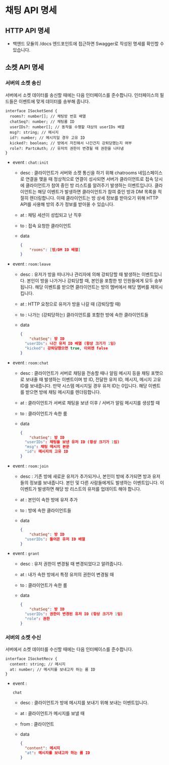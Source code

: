 # 채팅 API 명세

## HTTP API 명세

- 백앤드 모듈의 /docs 엔드포인트에 접근하면 Swagger로 작성된 명세를 확인할 수 있습니다.

## 소켓 API 명세

### 서버의 소켓 송신

서버에서 소켓 데이터를 송신할 때에는 다음 인터페이스를 준수합니다. 인터페이스의 필드들은 이벤트에 맞게 데이터를 송부해 줍니다.

```tsx
interface ISocketSend {
  rooms?: number[]; // 채팅방 번호 배열
  chatSeq?: number; // 채팅룸 ID
  userIDs?: number[]; // 동작을 수행할 대상의 userIDs 배열
  msg?: string; // 메시지
  id?: number; // 메시지일 경우 고유 ID
  kicked?: boolean; // 방에서 자진해서 나간건지 강퇴당했는지 여부
  role?: PartcAuth; // 유저의 권한이 변경될 때 권한을 나타냄
}
```

- event : `chat:init`

  - desc : 클라이언트가 서버와 소켓 통신을 하기 위해 chatrooms 네임스페이스로 연결을 맺을 때 정상적으로 연결이 성사되면 서버가 클라이언트로 접속 당시에 클라이언트가 참여 중인 방 리스트를 알려주기 발생하는 이벤트입니다. 클라이언트는 해당 이벤트가 발생하면 클라이언트가 참여 중인 방과 DM 목록을 적절히 렌더링합니다. 이때 클라이언트는 방 상세 정보를 받아오기 위해 HTTP API를 사용해 방의 추가 정보를 받아올 수 있습니다.

  - at : 채팅 세션이 성립되고 난 직후

  - to : 접속 요청한 클라이언트

  - data

    ```json
    {
    	"rooms": [방/DM ID 배열]
    }
    ```

- event : `room:leave`

  - desc : 유저가 방을 떠나거나 관리자에 의해 강퇴당할 때 발생하는 이벤트입니다. 본인이 방을 나가거나 강퇴당할 때, 본인을 포함한 방 인원들에게 모두 송부됩니다. 해당 이벤트를 받으면 클라이언트는 방의 멤버에서 해당 멤버를 제외시킵니다.

  - at : HTTP 요청으로 유저가 방을 나갈 때 (강퇴당할 때)

  - to : 나가는 (강퇴당하는) 클라이언트를 포함한 방에 속한 클라이언트들

  - data

    ```json
    {
    	"chatSeq": 방 ID
      "userIDs": 나간 유저 ID 배열 (항상 크기가 1임)
      "kicked": 강퇴당했으면 true, 이외엔 false
    }
    ```

- event : `room:chat`

  - desc : 클라이언트가 서버로 채팅을 전송할 때나 알림 메시지 등을 채팅 포맷으로 보내줄 때 발생하는 이벤트이며 방 ID, 전달한 유저 ID, 메시지, 메시지 고유 ID를 보내줍니다. 만약 시스템 메시지일 경우 유저 ID는 0입니다. 해당 이벤트를 받으면 방에 채팅 메시지를 렌더링합니다.

  - at : 클라이언트가 서버로 채팅을 보낸 이후 / 서버가 알림 메시지를 생성할 때

  - to : 클라이언트가 속한 룸

  - data

    ```json
    {
    	"chatSeq": 방 ID
      "userIDs": 채팅을 보낸 유저 ID (항상 크기가 1임)
      "msg": 채팅 메시지 본문
      "id": 메시지의 고유 ID
    }
    ```

- event : `room:join`

  - desc : 기존 방에 새로운 유저가 추가되거나, 본인이 방에 추가되면 방과 유저들의 정보를 보내줍니다. 본인 및 다른 사람들에게도 발생하는 이벤트입니다. 이 이벤트가 발생하면 해당 방 리스트의 유저를 업데이트 해야 합니다.

  - at : 본인이 속한 방에 유저 추가

  - to : 방에 속한 클라이언트들

  - data

    ```json
    {
    	"chatSeq": 방 ID
      "userIDs": 들어온 유저 ID 배열
    }
    ```

- event : `grant`

  - desc : 유저 권한이 변경될 때 변경되었다고 알려줍니다.

  - at : 내가 속한 방에서 특정 유저의 권한이 변경될 때

  - to : 클라이언트가 속한 룸

  - data

    ```json
    {
    	"chatSeq": 방 ID
      "userIDs": 권한이 변경된 유저 ID (항상 크기가 1임)
      "role": 권한
    }
    ```

### 서버의 소켓 수신

서버에서 소켓 데이터를 수신할 때에는 다음 인터페이스를 준수합니다.

```tsx
interface ISocketRecv {
  content: string; // 메시지
  at: number; // 메시지를 보내고자 하는 룸 ID
}
```

- event : 

  ```
  chat
  ```

  - desc : 클라이언트가 방에 메시지를 보내기 위해 보내는 이벤트입니다.

  - at : 클라이언트가 메시지를 보낼 때

  - from : 클라이언트

  - data

    ```json
    {
      "content": 메시지
      "at": 메시지를 보내고자 하는 룸 ID
    }
    ```